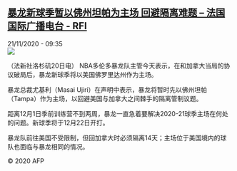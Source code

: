 <!--1605952509000-->
[暴龙新球季暂以佛州坦帕为主场 回避隔离难题 – 法国国际广播电台 - RFI](http://www.rfi.fr//cn/contenu/20201121-%E6%9A%B4%E9%BE%99%E6%96%B0%E7%90%83%E5%AD%A3%E6%9A%82%E4%BB%A5%E4%BD%9B%E5%B7%9E%E5%9D%A6%E5%B8%95%E4%B8%BA%E4%B8%BB%E5%9C%BA-%E5%9B%9E%E9%81%BF%E9%9A%94%E7%A6%BB%E9%9A%BE%E9%A2%98)
------

<div>21/11/2020 - 09:35</div><img src="https://s.rfi.fr/media/display/227a8ad8-2bd8-11eb-bf9d-005056bff430/w:310/p:16x9/spo0002b.201121163501.jpg"><div class="t-content__body u-clearfix"><p>（法新社洛杉矶20日电）    NBA多伦多暴龙队主管今天表示，在和加拿大当局的协议破局后，暴龙新球季将以美国佛罗里达州作为主场。</p><p>    暴龙总裁尤基利（Masai Ujiri）在声明中表示，暴龙将暂时先以佛州坦帕（Tampa）作为主场，以回避美国与加拿大之间棘手的隔离管制议题。</p><p>    距离12月1日季前训练营不到两周，暴龙一直急着要解决2020-21球季主场在何处的问题。新球季将于12月22日开打。</p><p>    暴龙队前往美国不受限制，但回加拿大时必须隔离14天；主场位于美国境内的球队也面临与暴龙相同的情况。</p><p class="t-copyright">© 2020 AFP</p>        </div>
